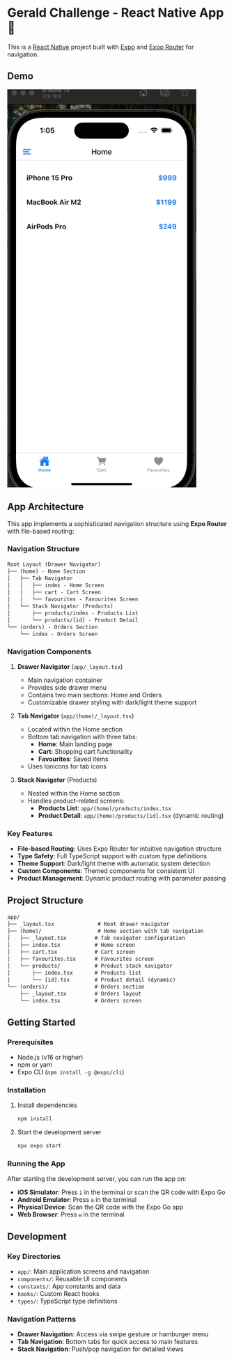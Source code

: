 # Gerald Challenge - React Native App 👋

This is a [React Native](https://reactnative.dev) project built with [Expo](https://expo.dev) and [Expo Router](https://docs.expo.dev/router/introduction/) for navigation.

## Demo

![Gerald Challenge App Demo](gerald.gif)

## App Architecture

This app implements a sophisticated navigation structure using **Expo Router** with file-based routing:

### Navigation Structure

```
Root Layout (Drawer Navigator)
├── (home) - Home Section
│   ├── Tab Navigator
│   │   ├── index - Home Screen
│   │   ├── cart - Cart Screen
│   │   └── favourites - Favourites Screen
│   └── Stack Navigator (Products)
│       ├── products/index - Products List
│       └── products/[id] - Product Detail
└── (orders) - Orders Section
    └── index - Orders Screen
```

### Navigation Components

1. **Drawer Navigator** (`app/_layout.tsx`)

   - Main navigation container
   - Provides side drawer menu
   - Contains two main sections: Home and Orders
   - Customizable drawer styling with dark/light theme support

2. **Tab Navigator** (`app/(home)/_layout.tsx`)

   - Located within the Home section
   - Bottom tab navigation with three tabs:
     - **Home**: Main landing page
     - **Cart**: Shopping cart functionality
     - **Favourites**: Saved items
   - Uses Ionicons for tab icons

3. **Stack Navigator** (Products)
   - Nested within the Home section
   - Handles product-related screens:
     - **Products List**: `app/(home)/products/index.tsx`
     - **Product Detail**: `app/(home)/products/[id].tsx` (dynamic routing)

### Key Features

- **File-based Routing**: Uses Expo Router for intuitive navigation structure
- **Type Safety**: Full TypeScript support with custom type definitions
- **Theme Support**: Dark/light theme with automatic system detection
- **Custom Components**: Themed components for consistent UI
- **Product Management**: Dynamic product routing with parameter passing

## Project Structure

```
app/
├── _layout.tsx              # Root drawer navigator
├── (home)/                  # Home section with tab navigation
│   ├── _layout.tsx         # Tab navigator configuration
│   ├── index.tsx           # Home screen
│   ├── cart.tsx            # Cart screen
│   ├── favourites.tsx      # Favourites screen
│   └── products/           # Product stack navigator
│       ├── index.tsx       # Products list
│       └── [id].tsx        # Product detail (dynamic)
└── (orders)/               # Orders section
    ├── _layout.tsx         # Orders layout
    └── index.tsx           # Orders screen
```

## Getting Started

### Prerequisites

- Node.js (v16 or higher)
- npm or yarn
- Expo CLI (`npm install -g @expo/cli`)

### Installation

1. Install dependencies

   ```bash
   npm install
   ```

2. Start the development server

   ```bash
   npx expo start
   ```

### Running the App

After starting the development server, you can run the app on:

- **iOS Simulator**: Press `i` in the terminal or scan the QR code with Expo Go
- **Android Emulator**: Press `a` in the terminal
- **Physical Device**: Scan the QR code with the Expo Go app
- **Web Browser**: Press `w` in the terminal

## Development

### Key Directories

- `app/`: Main application screens and navigation
- `components/`: Reusable UI components
- `constants/`: App constants and data
- `hooks/`: Custom React hooks
- `types/`: TypeScript type definitions

### Navigation Patterns

- **Drawer Navigation**: Access via swipe gesture or hamburger menu
- **Tab Navigation**: Bottom tabs for quick access to main features
- **Stack Navigation**: Push/pop navigation for detailed views
